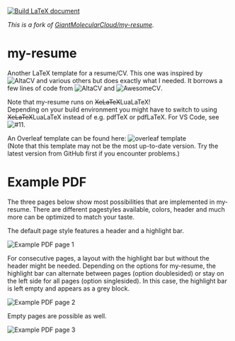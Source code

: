 [![Build LaTeX document](https://github.com/MacLotsen/my-resume/actions/workflows/main.yml/badge.svg)](https://github.com/MacLotsen/my-resume/actions/workflows/main.yml)

*This is a fork of [GiantMolecularCloud/my-resume](https://github.com/GiantMolecularCloud/my-resume).*

# my-resume
Another LaTeX template for a resume/CV. This one was inspired by ![AltaCV](https://github.com/liantze/AltaCV) and various others but does exactly what I needed.
It borrows a few lines of code from ![AltaCV](https://github.com/liantze/AltaCV) and ![AwesomeCV](https://github.com/posquit0/Awesome-CV).

Note that my-resume runs on ~~XeLaTeX~~LuaLaTeX!  
Depending on your build environment you might have
to switch to using ~~XeLaTeX~~LuaLaTeX instead of e.g. pdfTeX or pdfLaTeX.
For VS Code, see ![#11](https://github.com/GiantMolecularCloud/my-resume/issues/11).

An Overleaf template can be found here: ![overleaf template](https://www.overleaf.com/latex/templates/my-resume/qxsxdtmknkfr)  
(Note that this template may not be the most up-to-date version. Try the latest version from GitHub first if you encounter problems.)

# Example PDF

The three pages below show most possibilities that are implemented in my-resume. There are different pagestyles available, colors, header and much more can be optimized to match your taste.

The default page style features a header and a highlight bar.

![Example PDF page 1](https://github.com/MacLotsen/my-resume/releases/latest/download/resume-0.png "Example PDF page 1")

For consecutive pages, a layout with the highlight bar but without the header might be needed.
Depending on the options for my-resume, the highlight bar can alternate between pages (option doublesided) or stay on the left side for all pages (option singlesided).
In this case, the highlight bar is left empty and appears as a grey block.

![Example PDF page 2](https://github.com/MacLotsen/my-resume/releases/latest/download/resume-1.png "Example PDF page 2")

Empty pages are possible as well.

![Example PDF page 3](https://github.com/MacLotsen/my-resume/releases/latest/download/resume-2.png "Example PDF page 3")
